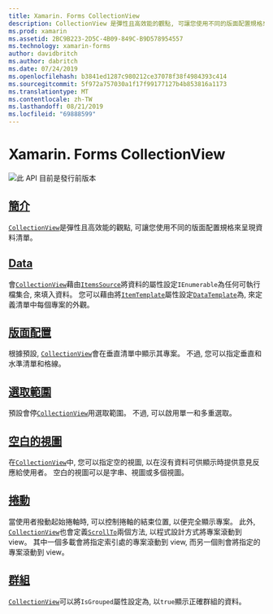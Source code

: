 ```yaml
---
title: Xamarin. Forms CollectionView
description: CollectionView 是彈性且高效能的觀點, 可讓您使用不同的版面配置規格來呈現資料清單。
ms.prod: xamarin
ms.assetid: 2BC9B223-2D5C-4B09-849C-B9D578954557
ms.technology: xamarin-forms
author: davidbritch
ms.author: dabritch
ms.date: 07/24/2019
ms.openlocfilehash: b3841ed1287c980212ce37078f38f4984393c414
ms.sourcegitcommit: 5f972a757030a1f17f99177127b4b853816a1173
ms.translationtype: MT
ms.contentlocale: zh-TW
ms.lasthandoff: 08/21/2019
ms.locfileid: "69888599"
---
```

# <a name="xamarinforms-collectionview"></a>Xamarin. Forms CollectionView

![](~/media/shared/preview.png "此 API 目前是發行前版本")

## <a name="introductionintroductionmd"></a>[簡介](introduction.md)

[`CollectionView`](xref:Xamarin.Forms.CollectionView)是彈性且高效能的觀點, 可讓您使用不同的版面配置規格來呈現資料清單。

## <a name="datapopulate-datamd"></a>[Data](populate-data.md)

會[`CollectionView`](xref:Xamarin.Forms.CollectionView)藉由[`ItemsSource`](xref:Xamarin.Forms.ItemsView.ItemsSource)將資料的屬性設定`IEnumerable`為任何可執行檔集合, 來填入資料。 您可以藉由將[`ItemTemplate`](xref:Xamarin.Forms.ItemsView.ItemTemplate)屬性設定[`DataTemplate`](xref:Xamarin.Forms.DataTemplate)為, 來定義清單中每個專案的外觀。

## <a name="layoutlayoutmd"></a>[版面配置](layout.md)

根據預設, [`CollectionView`](xref:Xamarin.Forms.CollectionView)會在垂直清單中顯示其專案。 不過, 您可以指定垂直和水準清單和格線。

## <a name="selectionselectionmd"></a>[選取範圍](selection.md)

預設會停[`CollectionView`](xref:Xamarin.Forms.CollectionView)用選取範圍。 不過, 可以啟用單一和多重選取。

## <a name="empty-viewsemptyviewmd"></a>[空白的視圖](emptyview.md)

在[`CollectionView`](xref:Xamarin.Forms.CollectionView)中, 您可以指定空的視圖, 以在沒有資料可供顯示時提供意見反應給使用者。 空白的視圖可以是字串、視圖或多個視圖。

## <a name="scrollingscrollingmd"></a>[捲動](scrolling.md)

當使用者撥動起始捲軸時, 可以控制捲軸的結束位置, 以便完全顯示專案。 此外, [`CollectionView`](xref:Xamarin.Forms.CollectionView)也會定義[`ScrollTo`](xref:Xamarin.Forms.ItemsView.ScrollTo*)兩個方法, 以程式設計方式將專案滾動到 view。 其中一個多載會將指定索引處的專案滾動到 view, 而另一個則會將指定的專案滾動到 view。

## <a name="groupinggroupingmd"></a>[群組](grouping.md)

[`CollectionView`](xref:Xamarin.Forms.CollectionView)可以將`IsGrouped`屬性設定為, 以`true`顯示正確群組的資料。

